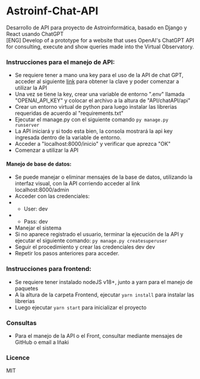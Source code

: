 # Astroinf-Chat-API
 Desarrollo de API para proyecto de Astroinformática, basado en Django y React usando ChatGPT<br>
 [ENG] Develop of a prototype for a website that uses OpenAI's ChatGPT API for consulting, execute and show queries made into the Virtual Observatory.

### Instrucciones para el manejo de API:
- Se requiere tener a mano una key para el uso de la API de chat GPT, acceder al siguiente [link](https://platform.openai.com/account/api-keys) para obtener la clave y poder comenzar a utilizar la API
- Una vez se tiene la key, crear una variable de entorno ".env" llamada "OPENAI_API_KEY" y colocar el archivo a la altura de "API/chatAPI/api"
- Crear un entorno virtual de python para luego instalar las librerias requeridas de acuerdo al "requirements.txt"
- Ejecutar el manage.py con el siguiente comando `py manage.py runserver`
- La API iniciará y si todo esta bien, la consola mostrará la api key ingresada dentro de la variable de entorno.
- Acceder a "localhost:8000/inicio" y verificar que aprezca "OK"
- Comenzar a utilizar la API

#### Manejo de base de datos:
- Se puede manejar o eliminar mensajes de la base de datos, utilizando la interfaz visual, con la API corriendo acceder al link localhost:8000/admin
- Acceder con las credenciales:
- - User: dev
- - Pass: dev
- Manejar el sistema
- Si no aparece registrado el usuario, terminar la ejecución de la API y ejecutar el siguiente comando: `py manage.py createsuperuser`
- Seguir el procedimiento y crear las credenciales dev dev
- Repetir los pasos anteriores para acceder.

### Instrucciones para frontend:

- Se requiere tener instalado nodeJS v18+, junto a yarn para el manejo de paquetes
- A la altura de la carpeta Frontend, ejecutar `yarn install` para instalar las librerias
- Luego ejecutar `yarn start` para inicializar el proyecto

### Consultas

- Para el manejo de la API o el Front, consultar mediante mensajes de GitHub o email a Iñaki

### Licence

MIT

